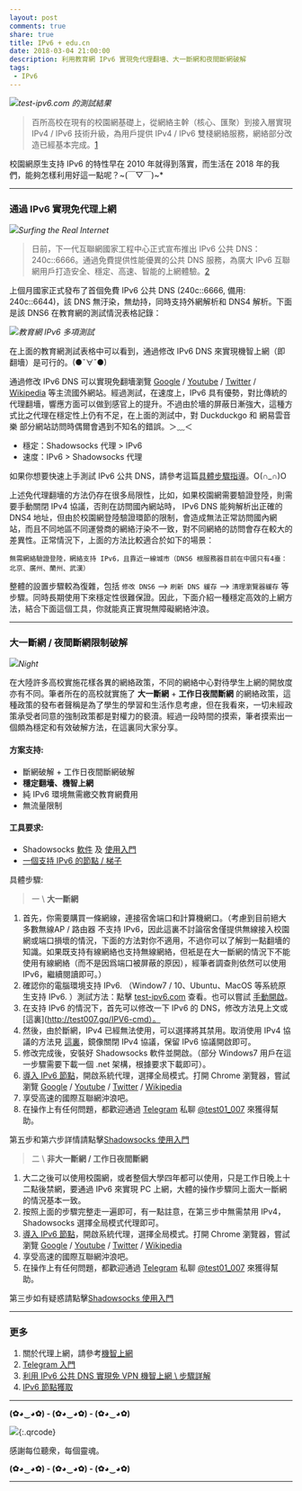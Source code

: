```yaml
---
layout: post
comments: true
share: true
title: IPv6 + edu.cn
date: 2018-03-04 21:00:00
description: 利用教育網 IPv6 實現免代理翻墻、大一斷網和夜間斷網破解
tags: 
 - IPv6
---
```


![](http://telegra.ph/file/c05093cc1a5e43370c0b7.png)*test-ipv6.com 的測試結果*

> 百所高校在現有的校園網基礎上，從網絡主幹（核心、匯聚）到接入層實現 IPv4 / IPv6 技術升級，為用戶提供 IPv4 / IPv6 雙棧網絡服務，網絡部分改造已經基本完成。[1] 

校園網原生支持 IPv6 的特性早在 2010 年就得到落實，而生活在 2018 年的我們，能夠怎樣利用好這一點呢？~(￣▽￣)~*

---

### 通過 IPv6 實現免代理上網 #

![](http://telegra.ph/file/5f50b256394538c51b452.jpg)*Surfing the Real Internet*

> 日前，下一代互聯網國家工程中心正式宣布推出 IPv6 公共 DNS：240c::6666。通過免費提供性能優異的公共 DNS 服務，為廣大 IPv6 互聯網用戶打造安全、穩定、高速、智能的上網體驗。[2]

上個月國家正式發布了首個免費 IPv6 公共 DNS (240c::6666, 備用: 240c::6644)，該 DNS 無汙染，無劫持，同時支持外網解析和 DNS4 解析。下面是該 DNS6 在教育網的測試情況表格記錄：

![](http://telegra.ph/file/6bb3cae4d5214d83e62da.png)*教育網 IPv6 多項測試*

在上面的教育網測試表格中可以看到，通過修改 IPv6 DNS 來實現機智上網（即翻墻）是可行的。(●ˇ∀ˇ●)

通過修改 IPv6 DNS 可以實現免翻墻瀏覽 [Google](https://www.google.com.hk) / [Youtube](https://www.youtube.com/) / [Twitter](https://twitter.com/) / [Wikipedia](https://www.wikipedia.org/) 等主流國外網站。經過測試，在速度上，IPv6 具有優勢，對比傳統的代理翻墻，響應方面可以做到感官上的提升。不過由於墻的屏蔽日漸強大，這種方式比之代理在穩定性上仍有不足，在上面的測試中，對 Duckduckgo 和 網易雲音樂 部分網站訪問時偶爾會遇到不知名的錯誤。＞﹏＜

 * 穩定：Shadowsocks 代理 > IPv6
 * 速度：IPv6 > Shadowsocks 代理

如果你想要快速上手測試 IPv6 公共 DNS，請參考這篇[具體步驟指導](http://test007.gq/IPV6-cmd)。O(∩_∩)O

上述免代理翻墻的方法仍存在很多局限性，比如，如果校園網需要驗證登陸，則需要手動關閉 IPv4 協議，否則在訪問國內網站時， IPv6 DNS 能夠解析出正確的 DNS4 地址，但由於校園網登陸驗證環節的限制，會造成無法正常訪問國內網站，而且不同地區不同運營商的網絡汙染不一致，對不同網絡的訪問會存在較大的差異性。正常情況下，上面的方法比較適合於如下的場景：

```
無需網絡驗證登陸，網絡支持 IPv6，且靠近一線城市（DNS6 根服務器目前在中國只有4臺：北京、廣州、蘭州、武漢）
```

整體的設置步驟較為復雜，包括 `修改 DNS6` --> `刷新 DNS 緩存` --> `清理瀏覽器緩存` 等步驟。同時長期使用下來穩定性很難保證。因此，下面介紹一種穩定高效的上網方法，結合下面這個工具，你就能真正實現無障礙網絡沖浪。

---

### 大一斷網 / 夜間斷網限制破解 ##

![](http://telegra.ph/file/83d1f63ff17687cc98ba6.jpg)*Night*

在大陸許多高校實施花樣各異的網絡政策，不同的網絡中心對待學生上網的開放度亦有不同。筆者所在的高校就實施了 **大一斷網** + **工作日夜間斷網** 的網絡政策，這種政策的發布者聲稱是為了學生的學習和生活作息考慮，但在我看來，一切未經政策承受者同意的強制政策都是對權力的褻瀆。經過一段時間的摸索，筆者摸索出一個頗為穩定和有效破解方法，在這裏同大家分享。

#### 方案支持:

 * 斷網破解 + 工作日夜間斷網破解
 * **穩定翻墻、機智上網**
 * 純 IPv6 環境無需繳交教育網費用
 * 無流量限制

#### 工具要求:

 * Shadowsocks [軟件](http://test007.gq/ssr-download) 及 [使用入門](http://test007.gq/ss-cmd)
 * [一個支持 IPv6 的節點 / 梯子](http://test007.gq/IPV6-node)

具體步驟:

> 一 \ **大一斷網**

1. 首先，你需要購買一條網線，連接宿舍端口和計算機網口。（考慮到目前絕大多數無線AP / 路由器 不支持 IPv6，因此這裏不討論宿舍僅提供無線接入校園網或端口損壞的情況，下面的方法對你不適用，不過你可以了解到一點翻墻的知識。如果既支持有線網絡也支持無線網絡，但衹是在大一斷網的情況下不能使用有線網絡（而不是因爲端口被屏蔽的原因），經筆者調查則依然可以使用 IPv6，繼續閱讀即可。）
2. 確認你的電腦環境支持 IPv6. （Window7 / 10、Ubuntu、MacOS 等系統原生支持 IPv6. ）測試方法：點擊 [test-ipv6.com](https://test-ipv6.com) 查看。也可以嘗試 [手動開啟](https://github.com/Alvin9999/new-pac/wiki/ipv6%E5%BC%80%E5%90%AF%E6%96%B9%E6%B3%95)。
3. 在支持 IPv6 的情況下，首先可以修改一下 IPv6 的 DNS，修改方法見上文或 [這裏](http://test007.gq/IPV6-cmd）。
4. 然後，由於斷網，IPv4 已經無法使用，可以選擇將其禁用。取消使用 IPv4 協議的方法見 [這裏](http://www.91linux.com/html/2017/win10_0623/70488.html)，鏡像關閉 IPv4 協議，保留 IPv6 協議開啟即可。
5. 修改完成後，安裝好 Shadowsocks 軟件並開啟。（部分 Windows7 用戶在這一步驟需要下載一個 .net 架構，根據要求下載即可）。
6. [導入 IPv6 節點](http://test007.gq/IPV6-node)，開啟系統代理，選擇全局模式。打開 Chrome 瀏覽器，嘗試瀏覽 [Google](https://www.google.com.hk) / [Youtube](https://www.youtube.com/) / [Twitter](https://twitter.com/) / [Wikipedia](https://www.wikipedia.org/)
7. 享受高速的國際互聯網沖浪吧。
8. 在操作上有任何問題，都歡迎通過 [Telegram](http://test007.gq/Telegram) 私聊 [@test01_007](https://t.me/test01_007) 來獲得幫助。

第五步和第六步詳情請點擊[Shadowsocks 使用入門](http://test007.gq/ss-intro)

> 二 \ **非大一斷網 / 工作日夜間斷網**

1. 大二之後可以使用校園網，或者整個大學四年都可以使用，只是工作日晚上十二點後禁網，要通過 IPv6 來實現 PC 上網，大體的操作步驟同上面大一斷網的情況基本一致。
2. 按照上面的步驟完整走一遍即可，有一點註意，在第三步中無需禁用 IPv4，Shadowsocks 選擇全局模式代理即可。
3. [導入 IPv6 節點](http://test007.gq/IPV6-node)，開啟系統代理，選擇全局模式。打開 Chrome 瀏覽器，嘗試瀏覽 [Google](https://www.google.com.hk) / [Youtube](https://www.youtube.com/) / [Twitter](https://twitter.com/) / [Wikipedia](https://www.wikipedia.org/)
4. 享受高速的國際互聯網沖浪吧。
5. 在操作上有任何問題，都歡迎通過 [Telegram](http://test007.gq/Telegram) 私聊 [@test01_007](https://t.me/test01_007) 來獲得幫助。

第三步如有疑惑請點擊[Shadowsocks 使用入門](http://test007.gq/ss-intro)

[1]:http://www.edu.cn/IPv6_xyw_7949/20100810/t20100810_506444.shtml
[2]:http://www.cfiec.net/news/s/?973.html

---

### 更多

1. 關於代理上網，請參考[機智上網](http://test007.gq/surf-the-real)
2. [Telegram 入門](http://test007.gq/Telegram)
3. [利用 IPv6 公共 DNS 實現免 VPN 機智上網 \ 步驟詳解](http://test007.gq/IPV6-cmd)
4. [IPv6 節點獲取](http://test007.gq/IPV6-node)

---

**(✿◕‿◕✿) - (✿◕‿◕✿) - (✿◕‿◕✿)**

![](http://telegra.ph/file/266899c5402c9ebb14269.png){:.qrcode}

感謝每位聽衆，每個靈魂。

**(✿◕‿◕✿) - (✿◕‿◕✿) - (✿◕‿◕✿)**

---